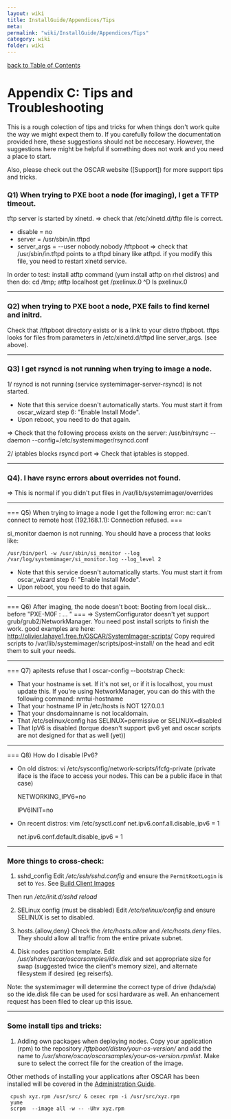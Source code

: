 ```yaml
---
layout: wiki
title: InstallGuide/Appendices/Tips
meta: 
permalink: "wiki/InstallGuide/Appendices/Tips"
category: wiki
folder: wiki
---
```

<!-- Name: InstallGuide/Appendices/Tips -->
<!-- Version: 8 -->
<!-- Author: olahaye74 -->
[back to Table of Contents](InstallGuide)

# Appendix C: Tips and Troubleshooting

This is a rough colection of tips and tricks for when things don't work quite the way we might expect them to.  If you carefully follow the documentation provided here, these suggestions should not be neccesary.  However, the suggestions here might be helpful if something does not work and you need a place to start.

Also, please check out the OSCAR website ([Support]) for more support tips and tricks.

### Q1) When trying to PXE boot a node (for imaging), I get a TFTP timeout.
tftp server is started by xinetd.
=> check that /etc/xinetd.d/tftp file is correct.
- disable = no
- server                  = /usr/sbin/in.tftpd
- server_args             = --user nobody.nobody /tftpboot
=> check that /usr/sbin/in.tftpd points to a tftpd binary like atftpd.
if you modify this file, you need to restart xinetd service.

In order to test: install atftp command (yum install atftp on rhel distros) and then do:
cd /tmp; atftp localhost
get /pxelinux.0
^D
ls pxelinux.0

----

### Q2) when trying to PXE boot a node, PXE fails to find kernel and initrd.
Check that /tftpboot directory exists or is a link to your distro tftpboot.
tftps looks for files from parameters in /etc/xinetd.d/tftpd line server_args.
(see above).

----

### Q3) I get rsyncd is not running when trying to image a node.

1/ rsyncd is not running (service systemimager-server-rsyncd) is not started.
   - Note that this service doesn't automatically starts. You must start it from oscar_wizard step 6: "Enable Install Mode".
   - Upon reboot, you need to do that again.

=> Check that the following process exists on the server:
/usr/bin/rsync --daemon --config=/etc/systemimager/rsyncd.conf

2/ iptables blocks rsyncd port
=> Check that iptables is stopped.

----

### Q4). I have rsync errors about overrides not found.
=> This is normal if you didn't put files in /var/lib/systemimager/overrides

----

=== Q5) When trying to image a node I get the following error:
nc: can't connect to remote host (192.168.1.1): Connection refused. ===

si_monitor daemon is not running. You should have a process that looks like:

    /usr/bin/perl -w /usr/sbin/si_monitor --log /var/log/systemimager/si_monitor.log --log_level 2
   - Note that this service doesn't automatically starts. You must start it from oscar_wizard step 6: "Enable Install Mode".
   - Upon reboot, you need to do that again.

----

=== Q6) After imaging, the node doesn't boot: 
Booting from local disk... before "PXE-M0F : ... " ===
=> SystemConfigurator doesn't yet support grub/grub2/NetworkManager.
You need post install scripts to finish the work.
good examples are here: http://olivier.lahaye1.free.fr/OSCAR/SystemImager-scripts/
Copy required scripts to /var/lib/systemimager/scripts/post-install/ on the head and
edit them to suit your needs.

----

=== Q7) apitests refuse that I oscar-config --bootstrap
Check:
- That your hostname is set.
  If it's not set, or if it is localhost, you must update this.
  If you're using NetworkManager, you can do this with the following command:
  nmtui-hostname <hostname>
- That your hostname IP in /etc/hosts is NOT 127.0.0.1
- That your dnsdomainname is not localdomain.
- That /etc/selinux/config has SELINUX=permissive or SELINUX=disabled
- That IpV6 is disabled (torque doesn't support ipv6 yet and oscar scripts are not designed for that as well (yet))

----

=== Q8) How do I disable IPv6?
- On old distros:   vi /etc/sysconfig/network-scripts/ifcfg-private <iface> (private iface is the iface to access your nodes. This can be a public iface in that case)

  NETWORKING_IPV6=no

  IPV6INIT=no

- On recent distros:
  vim /etc/sysctl.conf
     net.ipv6.conf.all.disable_ipv6 = 1

     net.ipv6.conf.default.disable_ipv6 = 1

----
### More things to cross-check:

1. sshd_config
Edit _/etc/ssh/sshd.config_ and ensure the `PermitRootLogin` is set to `Yes`. See [Build Client Images](InstallGuideClusterInstall#BuildImage)

Then run */etc/init.d/sshd reload*

2. SELinux config (must be disabled)
Edit _/etc/selinux/config_ and ensure SELINUX is set to disabled.

3. hosts.{allow,deny}
Check the _/etc/hosts.allow_ and _/etc/hosts.deny_ files. They should allow all traffic from the entire private subnet.

4. Disk nodes partition template.
Edit _/usr/share/oscar/oscarsamples/ide.disk_ and set appropriate size for swap (suggested twice the client's memory size), and alternate filesystem if desired (eg reiserfs).

Note: the systemimager will determine the correct type of drive (hda/sda) so the ide.disk file can be used for scsi hardware as well. An enhancement request has been filed to clear up this issue.

----

### Some install tips and tricks:

1. Adding own packages when deploying nodes.
Copy your application (rpm) to the repository _/tftpboot/distro/your-os-version/_ and add the name to _/usr/share/oscar/oscarsamples/your-os-version.rpmlist_. Make sure to select the correct file for the creation of the image.

Other methods of installing your applications after OSCAR has been installed will be covered in the [Administration Guide](AdminGuide).


     cpush xyz.rpm /usr/src/ & cexec rpm -i /usr/src/xyz.rpm
     yume
     scrpm  --image all -w -- -Uhv xyz.rpm

